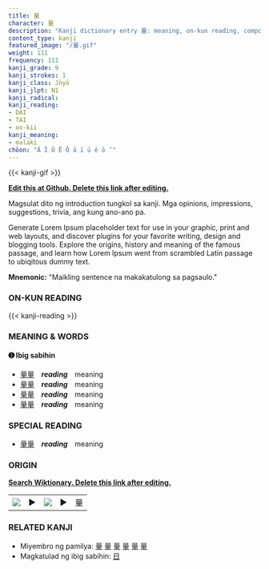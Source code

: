 ```yaml
---
title: 量
character: 量
description: "Kanji dictionary entry 量: meaning, on-kun reading, compounds, origin, related kanji"
content_type: kanji
featured_image: "/量.gif"
weight: 111
frequency: 111
kanji_grade: 9
kanji_strokes: 1
kanji_class: Jōyō
kanji_jlpt: N1
kanji_radical: 
kanji_reading: 
- DAI
- TAI
- oo-kii
kanji_meaning:
- malaki
chōon: "Ā Ī Ū Ē Ō ā ī ū ē ō ’"
---
```

[//]: # (Don't edit the line below. Kanji animated GIF code is automatically generated.)
{{< kanji-gif >}}

[//]: # (Edit below this line.)

**[Edit this at Github. Delete this link after editing.](https://github.com/tim0g/tim/tree/main/content/kanji/量/index.md)**

Magsulat dito ng introduction tungkol sa kanji. Mga opinions, impressions, suggestions, trivia, ang kung ano-ano pa.

Generate Lorem Ipsum placeholder text for use in your graphic, print and web layouts, and discover plugins for your favorite writing, design and blogging tools. Explore the origins, history and meaning of the famous passage, and learn how Lorem Ipsum went from scrambled Latin passage to ubiqitous dummy text.
 
**Mnemonic:** "Maikling sentence na makakatulong sa pagsaulo."

### ON-KUN READING

[//]: # (Don't edit the line below. ON-KUN READING code is automatically generated.)
{{< kanji-reading >}}

### MEANING & WORDS

#### ➊ **Ibig sabihin**
  - [量](../量)[量](../量)　***reading***　meaning
  - [量](../量)[量](../量)　***reading***　meaning
  - [量](../量)[量](../量)　***reading***　meaning
  - [量](../量)[量](../量)　***reading***　meaning

### SPECIAL READING
  - [量](../量)[量](../量)　***reading***　meaning

### ORIGIN

**[Search Wiktionary. Delete this link after editing.](https://wiktionary.org/wiki/量)**
<table class="kanji-table"><tr><td>
<img src="60px-量-bronze.svg.png">
</td><td>▶</td><td>
<img src="60px-量-oracle.svg.png">
</td><td>▶</td>
<td class="kanji-origin">量</td>
</tr></table>

### RELATED KANJI
- Miyembro ng pamilya: [量](../量) [量](../量) [量](../量) [量](../量) [量](../量) [量](../量)
- Magkatulad ng ibig sabihin: [日](../日)
